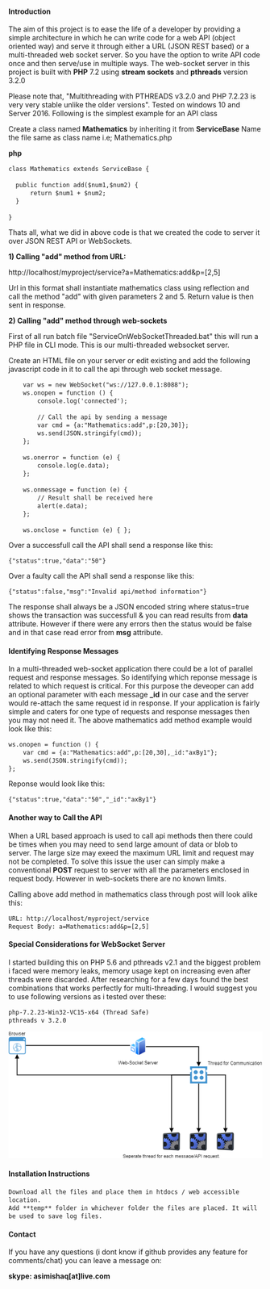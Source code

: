 #### Introduction
The aim of this project is to ease the life of a developer by providing a simple architecture in which he can write code for a web API  (object oriented way) and serve it through either a URL (JSON REST based) or a multi-threaded web socket server. So you have the option to write API code once and then serve/use in multiple ways. The web-socket server in this project is built with **PHP** 7.2 using **stream sockets** and **pthreads** version 3.2.0

Please note that, "Multithreading with PTHREADS v3.2.0 and PHP 7.2.23 is very very stable unlike the older versions". Tested on windows 10 and Server 2016. Following is the simplest example for an API class

Create a class named **Mathematics** by inheriting it from **ServiceBase** Name the file same as class name i.e; Mathematics.php

**php**

	class Mathematics extends ServiceBase {
	
	  public function add($num1,$num2) {
	      return $num1 + $num2;
	  } 
	  
	}

Thats all, what we did in above code is that we created the code to server it over JSON REST API or WebSockets.

**1) Calling "add" method from URL:**

http://localhost/myproject/service?a=Mathematics:add&p=[2,5]

Url in this format shall instantiate mathematics class using reflection and call the method "add" with given parameters 2 and 5. Return value is then sent in response. 

**2) Calling "add" method through web-sockets**

First of all run batch file "ServiceOnWebSocketThreaded.bat" this will run a PHP file in CLI mode. This is our multi-threaded websocket server.

Create an HTML file on your server or edit existing and add the following javascript code in it to call the api through web socket message.

        var ws = new WebSocket("ws://127.0.0.1:8088");
        ws.onopen = function () {
            console.log('connected');
            
            // Call the api by sending a message
            var cmd = {a:"Mathematics:add",p:[20,30]};
            ws.send(JSON.stringify(cmd));
        };

        ws.onerror = function (e) {
            console.log(e.data);
        };

        ws.onmessage = function (e) {
            // Result shall be received here
            alert(e.data);
        };

        ws.onclose = function (e) { };


Over a successfull call the API shall send a response like this:

	{"status":true,"data":"50"}

Over a faulty call the API shall send a response like this:

	{"status":false,"msg":"Invalid api/method information"}

The response shall always be a JSON encoded string where status=true shows the transaction was successfull & you can read results from **data** attribute. However if there were any errors then the status would be false and in that case read error from **msg** attribute.

#### Identifying Response Messages
In a multi-threaded web-socket application there could be a lot of parallel request and response messages. So identifying which reponse message is related to which request is critical. For this purpose the deveoper can add an optional parameter with each message **_id** in our case and the server would re-attach the same request id in response.  If your application is fairly simple and caters for one type of requests and response messages then you may not need it.  The above mathematics add method example would look like this:

	ws.onopen = function () {
		var cmd = {a:"Mathematics:add",p:[20,30],_id:"axBy1"};
		ws.send(JSON.stringify(cmd));
	};

Reponse would look like this:

	{"status":true,"data":"50","_id":"axBy1"}

#### Another way to Call the API
When a URL based approach is used to call api methods then there could be times when you may need to send large amount of data or blob to server. The large size may exeed the maximum URL limit and request may not be completed. To solve this issue the user can simply make a conventional **POST** request to server with all the parameters enclosed in request body. However in web-sockets there are no known limits.

Calling above add method in mathematics class through post will look alike this:

    URL: http://localhost/myproject/service
    Request Body: a=Mathematics:add&p=[2,5]

#### Special Considerations for WebSocket Server
I started building this on PHP 5.6 and pthreads v2.1 and the biggest problem i faced were memory leaks, memory usage kept on increasing even after threads were discarded. After researching for a few days found the best combinations that works perfectly for multi-threading. I would suggest you to use following versions as i tested over these:

    php-7.2.23-Win32-VC15-x64 (Thread Safe)
    pthreads v 3.2.0


![alt text](https://raw.githubusercontent.com/asim709/php-multithreaded-websocket-and-json-rest-server/master/WebSocket%20Diagram.png)


#### Installation Instructions
    Download all the files and place them in htdocs / web accessible location.
    Add **temp** folder in whichever folder the files are placed. It will be used to save log files.

#### Contact
If you have any questions (i dont know if github provides any feature for comments/chat) you can leave a message on:

**skype: asimishaq[at]live.com**

